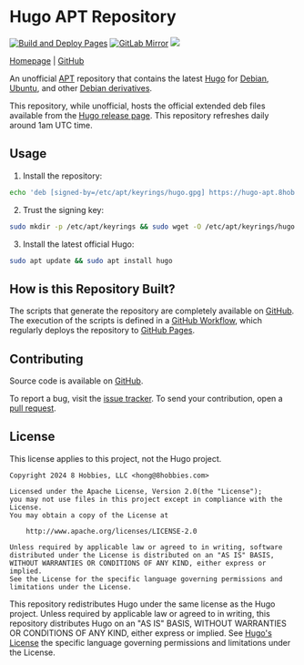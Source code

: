 <!-- insert
---
title: "Hugo APT Repository"
type: "_default"
layout: "single"
---
end_insert -->
<!-- Powered by https://cj.rs/riss -->
<!-- remove -->
# Hugo APT Repository
<!-- end_remove -->

[![Build and Deploy Pages](https://github.com/8hobbies/hugo-apt/actions/workflows/pages.yml/badge.svg)](https://github.com/8hobbies/hugo-apt/actions/workflows/pages.yml)
[![GitLab Mirror](https://img.shields.io/badge/GitLab-mirror-blue?logo=gitlab)](https://gitlab.com/8hobbies/hugo-apt)
[![](https://img.shields.io/badge/powered%20by-riss-lightgrey)](https://cj.rs/riss)

[Homepage](https://hugo-apt.8hob.io) | [GitHub](https://github.com/8hobbies/hugo-apt)

An unofficial [APT][] repository that contains the latest [Hugo][] for [Debian][], [Ubuntu][], and
other [Debian derivatives][].

This repository, while unofficial, hosts the official extended deb files available from the [Hugo
release page][]. This repository refreshes daily around 1am UTC time.

## Usage

1. Install the repository:

```bash
echo 'deb [signed-by=/etc/apt/keyrings/hugo.gpg] https://hugo-apt.8hob.io latest main' | sudo tee /etc/apt/sources.list.d/hugo.list
```

2. Trust the signing key:

```bash
sudo mkdir -p /etc/apt/keyrings && sudo wget -O /etc/apt/keyrings/hugo.gpg https://hugo-apt.8hob.io/signing-key
```

3. Install the latest official Hugo:

```bash
sudo apt update && sudo apt install hugo
```

## How is this Repository Built?

The scripts that generate the repository are completely available on [GitHub][]. The execution of
the scripts is defined in a [GitHub Workflow][], which regularly deploys the repository to [GitHub
Pages][].

## Contributing

Source code is available on [GitHub][].

To report a bug, visit the [issue tracker][]. To send your contribution, open a [pull request][].

## License

This license applies to this project, not the Hugo project.

```
Copyright 2024 8 Hobbies, LLC <hong@8hobbies.com>

Licensed under the Apache License, Version 2.0(the "License");
you may not use files in this project except in compliance with the License.
You may obtain a copy of the License at

    http://www.apache.org/licenses/LICENSE-2.0

Unless required by applicable law or agreed to in writing, software
distributed under the License is distributed on an "AS IS" BASIS,
WITHOUT WARRANTIES OR CONDITIONS OF ANY KIND, either express or implied.
See the License for the specific language governing permissions and
limitations under the License.
```

This repository redistributes Hugo under the same license as the Hugo project. Unless required by
applicable law or agreed to in writing, this repository distributes Hugo on an "AS IS" BASIS,
WITHOUT WARRANTIES OR CONDITIONS OF ANY KIND, either express or implied. See [Hugo's License][] the
specific language governing permissions and limitations under the License.

[APT]: https://wiki.debian.org/Apt
[Debian derivatives]: https://www.debian.org/derivatives/
[Debian]: https://www.debian.org/
[GitHub Pages]: https://pages.github.com/
[GitHub Workflow]: https://github.com/8hobbies/hugo-apt/blob/master/.github/workflows/pages.yml
[GitHub]: https://github.com/8hobbies/hugo-apt
[Hugo release page]: https://github.com/gohugoio/hugo/releases
[Hugo]: https://gohugo.io
[Ubuntu]: https://ubuntu.com/
[issue tracker]: https://github.com/8hobbies/hugo-apt/issues
[pull request]: https://github.com/8hobbies/hugo-apt/pulls
[Hugo's License]: https://github.com/gohugoio/hugo/blob/master/LICENSE
